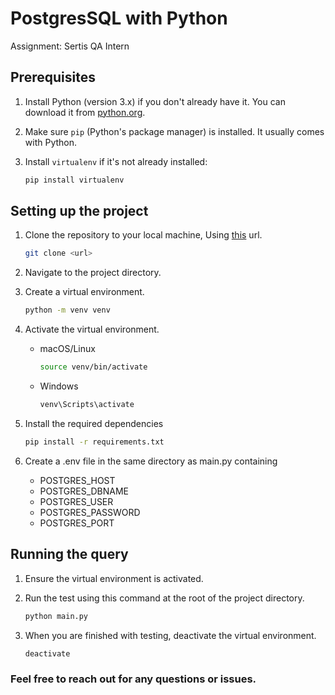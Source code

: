 # PostgresSQL with Python
Assignment: Sertis QA Intern

## Prerequisites

1. Install Python (version 3.x) if you don't already have it. You can download it from [python.org](https://www.python.org/).
2. Make sure `pip` (Python's package manager) is installed. It usually comes with Python.
3. Install `virtualenv` if it's not already installed:

   ```bash
   pip install virtualenv

## Setting up the project

1. Clone the repository to your local machine, Using [this](https://github.com/TungDude/Automated-Testing.git) url.
   
   ```bash
   git clone <url>
   
3. Navigate to the project directory.
4. Create a virtual environment.
   
   ```bash
   python -m venv venv
   
5. Activate the virtual environment.
   
   - macOS/Linux
     
     ```bash
     source venv/bin/activate
     
   - Windows
     
     ```bash
     venv\Scripts\activate
     
7. Install the required dependencies
     ```bash
     pip install -r requirements.txt

8. Create a .env file in the same directory as main.py containing
    - POSTGRES_HOST
    - POSTGRES_DBNAME
    - POSTGRES_USER
    - POSTGRES_PASSWORD
    - POSTGRES_PORT

## Running the query

1. Ensure the virtual environment is activated.
2. Run the test using this command at the root of the project directory.
   
   ```bash
   python main.py
   
4. When you are finished with testing, deactivate the virtual environment.
   
   ```bash
   deactivate

### Feel free to reach out for any questions or issues.
